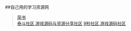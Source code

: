 ##自己用的学习资源网
>[简书](http://www.jianshu.com)  
>[泰斗社区,游戏源码与资源分享社区](http://www.taidous.com) 
>[ 9秒社区,游戏源码社区](http://www.9miao.com)  


